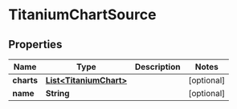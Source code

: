 

# TitaniumChartSource


## Properties

| Name | Type | Description | Notes |
|------------ | ------------- | ------------- | -------------|
|**charts** | [**List&lt;TitaniumChart&gt;**](TitaniumChart.md) |  |  [optional] |
|**name** | **String** |  |  [optional] |



